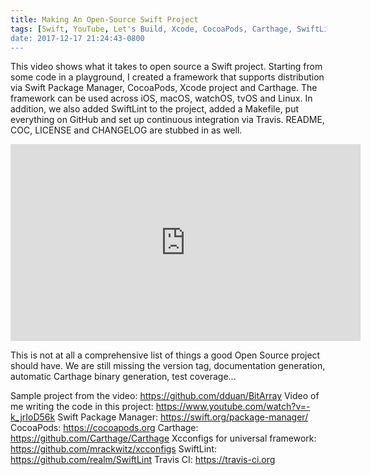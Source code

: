 ```yaml
---
title: Making An Open-Source Swift Project
tags: [Swift, YouTube, Let's Build, Xcode, CocoaPods, Carthage, SwiftLint, iOS, tvOS, macOS, watchOS]
date: 2017-12-17 21:24:43-0800
---
```


This video shows what it takes to open source a Swift project. Starting from some code in a playground,
I created a framework that supports distribution via Swift Package Manager, CocoaPods, Xcode project and
Carthage. The framework can be used across iOS, macOS, watchOS, tvOS and Linux. In addition, we also added
SwiftLint to the project, added a Makefile, put everything on GitHub and set up continuous integration via
Travis. README, COC, LICENSE and CHANGELOG are stubbed in as well.

<iframe width="560" height="315" src="https://www.youtube.com/embed/pA0T1CdqMt8" frameborder="0" gesture="media" allow="encrypted-media" allowfullscreen></iframe>

This is not at all a comprehensive list of things a good Open Source project should have. We are still missing
the version tag, documentation generation, automatic Carthage binary generation, test coverage...

Sample project from the video: https://github.com/dduan/BitArray
Video of me writing the code in this project: https://www.youtube.com/watch?v=-k_jrIoD56k
Swift Package Manager: https://swift.org/package-manager/
CocoaPods: https://cocoapods.org
Carthage: https://github.com/Carthage/Carthage
Xcconfigs for universal framework: https://github.com/mrackwitz/xcconfigs
SwiftLint: https://github.com/realm/SwiftLint
Travis CI: https://travis-ci.org
